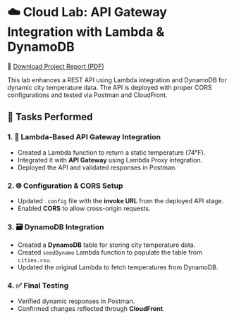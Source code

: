# ☁️ Cloud Lab: API Gateway Integration with Lambda & DynamoDB

📄 [Download Project Report (PDF)](CLOUD%20LAB%20ASSIGNMENT%205%20%26%206.pdf)

This lab enhances a REST API using Lambda integration and DynamoDB for dynamic city temperature data. The API is deployed with proper CORS configurations and tested via Postman and CloudFront.

## 🔧 Tasks Performed

### 1. 🔄 Lambda-Based API Gateway Integration
- Created a Lambda function to return a static temperature (74°F).
- Integrated it with **API Gateway** using Lambda Proxy integration.
- Deployed the API and validated responses in Postman.

### 2. 🌐 Configuration & CORS Setup
- Updated `.config` file with the **invoke URL** from the deployed API stage.
- Enabled **CORS** to allow cross-origin requests.

### 3. 🗃️ DynamoDB Integration
- Created a **DynamoDB** table for storing city temperature data.
- Created `seedDynamo` Lambda function to populate the table from `cities.csv`.
- Updated the original Lambda to fetch temperatures from DynamoDB.

### 4. ✅ Final Testing
- Verified dynamic responses in Postman.
- Confirmed changes reflected through **CloudFront**.
